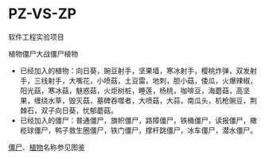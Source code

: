 # PZ-VS-ZP

软件工程实验项目

植物僵尸大战僵尸植物

- 已经加入的植物：向日葵，豌豆射手，坚果墙，寒冰射手，樱桃炸弹，双发射手，三线射手，大嘴花，小喷菇，土豆雷，地刺，胆小菇，倭瓜，火爆辣椒，阳光菇，寒冰菇，魅惑菇，火炬树桩，睡莲，杨桃，咖啡豆，海蘑菇，高坚果，缠绕水草，毁灭菇，墓碑吞噬者，大喷菇，大蒜，南瓜头，机枪豌豆，荆棘石，双子向日葵，忧郁蘑菇。
- 已经加入的僵尸：普通僵尸，旗帜僵尸，路障僵尸，铁桶僵尸，读报僵尸，橄榄球僵尸，鸭子救生圈僵尸，铁门僵尸，撑杆跳僵尸，冰车僵尸，潜水僵尸。

[僵尸](https://pvz.fandom.com/zh/wiki/%E5%83%B5%E5%B0%B8%EF%BC%88%E7%BB%9F%E7%A7%B0%EF%BC%89)、[植物](https://pvz.fandom.com/zh/wiki/%E6%A4%8D%E7%89%A9)名称参见图鉴